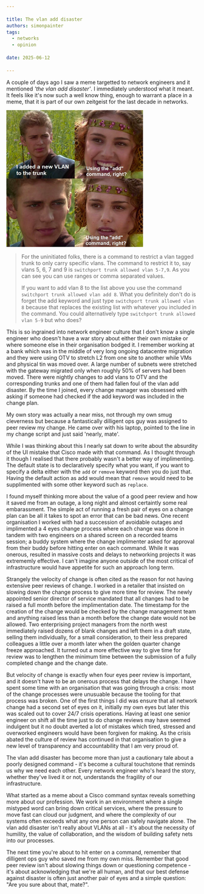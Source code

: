 ```yaml
---

title: The vlan add disaster
authors: simonpainter
tags:
  - networks
  - opinion

date: 2025-06-12

---
```


A couple of days ago I saw a meme targetted to network engineers and it mentioned *'the vlan add disaster'*. I immediately understood what it meant. It feels like it's now such a well know thing, enough to warrant a place in a meme, that it is part of our own zeitgeist for the last decade in networks.
<!-- truncate -->

![Adding a vlan to a trunk](img/vlan-add.png)

> For the uninitiated folks, there is a command to restrict a vlan tagged trunk
> to only carry specific vlans. The command to restrict it to, say vlans 5, 6, 7 and 9 is
> `switchport trunk allowed vlan 5-7,9`. As you can see you can use ranges or comma separated
> values.
>
> If you want to add vlan 8 to the list above you use the command
> `switchport trunk allowed vlan add 8`. What you definitely don't do is forget the add
> keyword and just type `switchport trunk allowed vlan 8` because that replaces the
> existing list with whatever you included in the command. You could alternatively type
> `switchport trunk allowed vlan 5-9` but who does?

This is so ingrained into network engineer culture that I don't know a single engineer who doesn't have a war story about either their own mistake or where someone else in their organisation bodged it. I remember working at a bank which was in the middle of very long ongoing datacentre migration and they were using OTV to stretch L2 from one site to another while VMs and physical tin was moved over. A large number of subnets were stretched with the gateway migrated only when roughly 50% of servers had been moved. There were nightly changes to add vlans to OTV and the corresponding trunks and one of them had fallen foul of the vlan add disaster. By the time I joined, every change manager was obsessed with asking if someone had checked if the add keyword was included in the change plan.

My own story was actually a near miss, not through my own smug cleverness but because a fantastically dilligent ops guy was assigned to peer review my change. He came over with his laptop, pointed to the line in my change script and just said 'nearly, mate'.

While I was thinking about this I nearly sat down to write about the absurdity of the UI mistake that Cisco made with that command. As I thought through it though I realised that there probably wasn't a better way of implimenting. The default state is to declaratively specify what you want, if you want to specify a delta either with the `add` or `remove` keyword then you do just that. Having the default action as add would mean that `remove` would need to be supplimented with some other keyword such as `replace`.

I found myself thinking more about the value of a good peer review and how it saved me from an outage, a long night and almost certaintly some real embarassment. The simple act of running a fresh pair of eyes on a change plan can be all it takes to spot an error that can be bad news. One recent organisation I worked with had a succession of avoidable outages and implimented a 4 eyes change process where each change was done in tandem with two engineers on a shared screen on a recorded teams session; a buddy system where the change implimenter asked for approval from their buddy before hitting enter on each command. While it was onerous, resulted in massive costs and delays to networking projects it was extrememly effective. I can't imagine anyone outside of the most critical of infrastructure would have appetite for such an approach long term.

Strangely the velocity of change is often cited as the reason for not having extensive peer reviews of change. I worked in a retailer that insisted on slowing down the change process to give more time for review. The newly appointed senior director of service mandated that all changes had to be raised a full month before the implimentation date. The timestamp for the creation of the change would be checked by the change management team and anything raised less than a month before the change date would not be allowed. Two enterprising project managers from the north west immediately raised dozens of blank changes and left them in a draft state, selling them individually, for a small consideration, to their less prepared colleagues a little over a month later when the golden quarter change freeze approached. It turned out a more effective way to give time for review was to lengthen the minimum time between the submission of a fully completed change and the change date.

But velocity of change is exactly when four eyes peer review is important, and it doesn't have to be an onerous process that delays the change. I have spent some time with an organisation that was going through a crisis: most of the change processes were unusuable because the tooling for that process was broken. One of the first things I did was ensure that all network change had a second set of eyes on it, initially my own eyes but later this was scaled out to cover 24/7 crisis operations. Having at least one senior engineer on shift all the time just to do change reviews may have seemed indulgent but it no doubt averted a lot of mistakes which tired, stressed and overworked engineers would have been forgiven for making. As the crisis abated the culture of review has continued in that organisation to give a new level of transparency and accountability that I am very proud of.

The vlan add disaster has become more than just a cautionary tale about a poorly designed command - it's become a cultural touchstone that reminds us why we need each other. Every network engineer who's heard the story, whether they've lived it or not, understands the fragility of our infrastructure.

What started as a meme about a Cisco command syntax reveals something more about our profession. We work in an environment where a single mistyped word can bring down critical services, where the pressure to move fast can cloud our judgment, and where the complexity of our systems often exceeds what any one person can safely navigate alone. The vlan add disaster isn't really about VLANs at all - it's about the necessity of humility, the value of collaboration, and the wisdom of building safety nets into our processes.

The next time you're about to hit enter on a command, remember that dilligent ops guy who saved me from my own miss. Remember that good peer review isn't about slowing things down or questioning competence - it's about acknowledging that we're all human, and that our best defense against disaster is often just another pair of eyes and a simple question: "Are you sure about that, mate?".
